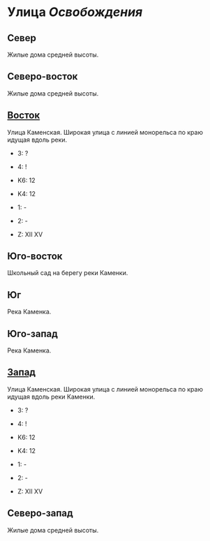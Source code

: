 # Улица *Освобождения*

## Север

Жилые дома средней высоты.

## Северо-восток

Жилые дома средней высоты.

## [Восток](./10547020.md)

Улица Каменская.
Широкая улица с линией монорельса по краю идущая вдоль реки.

* 3:    ?
* 4:    !

* K6:   12
* K4:   12
* 1:    -
* 2:    -

* Z:    XII XV

## Юго-восток

Школьный сад на берегу реки Каменки.

## Юг

Река Каменка.

## Юго-запад

Река Каменка.

## [Запад](./10540020.md)

Улица Каменская.
Широкая улица с линией монорельса по краю идущая вдоль реки Каменки.

* 3:    ?
* 4:    !

* K6:   12
* K4:   12
* 1:    -
* 2:    -

* Z:    XII XV

## Северо-запад

Жилые дома средней высоты.
